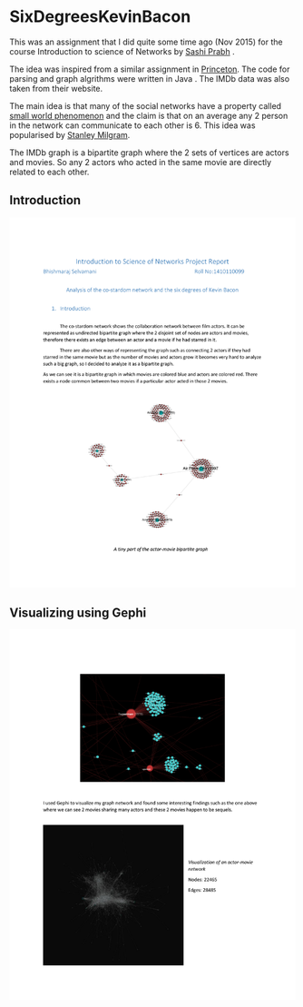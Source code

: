 # SixDegreesKevinBacon
This was an assignment that I did quite some time ago (Nov 2015) for the course Introduction to science of Networks by [Sashi Prabh](https://sites.google.com/a/snu.edu.in/shashi-prabh/home) .

The idea was inspired from a similar assignment in [Princeton](http://www.cs.princeton.edu/courses/archive/spring03/cs226/assignments/bacon.html). The code for parsing and graph algrithms were written in Java . The IMDb data was also taken from their website.

The main idea is that many of the social networks have a property called [small world phenomenon](https://www.cs.cornell.edu/home/kleinber/networks-book/networks-book-ch20.pdf) and the claim is that on an average any 2 person in the network can communicate to each other is 6. This idea was popularised by [Stanley Milgram](https://en.wikipedia.org/wiki/Small-world_experiment).

The IMDb graph is a bipartite graph where the 2 sets of vertices are actors and movies. So any 2 actors who acted in the same movie are directly related to each other.

## Introduction
![Introduction](images/output-01.png?raw=true "Introduction")

## Visualizing using Gephi
![](images/output-04.png?raw=true)
